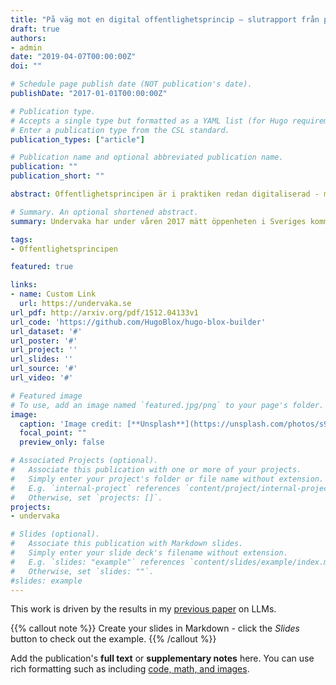 ```yaml
---
title: "På väg mot en digital offentlighetsprincip – slutrapport från projektet Undervaka"
draft: true
authors:
- admin
date: "2019-04-07T00:00:00Z"
doi: ""

# Schedule page publish date (NOT publication's date).
publishDate: "2017-01-01T00:00:00Z"

# Publication type.
# Accepts a single type but formatted as a YAML list (for Hugo requirements).
# Enter a publication type from the CSL standard.
publication_types: ["article"]

# Publication name and optional abbreviated publication name.
publication: ""
publication_short: ""

abstract: Offentlighetsprincipen är i praktiken redan digitaliserad - majoriteten av de 290 kommunstyrelser som Undervaka har granskat lämnar ut handlingar i elektronisk form, snabbt och utan avgift. Medborgare och journalister har dock ingen laglig rätt att få ut allmänna handlingar i elektronisk form. Myndigheternas personal använder ibland avgifter och offentlighetsprincipens inbyggda ”pappersbroms” som informella medel för att försvåra utlämnanden till så kallade rättshaverister och andra ”besvärliga” personer. Få kommunala myndigheter arbetar aktivt med att öka insynen genom att exempelvis publicera sitt diarium på nätet. Sverige ligger efter andra stater där myndigheterna är skyldiga att publicera information i öppna format. Dagens lagstiftning leder till en ojämlik och svårförutsägbar tillgång till offentlig information i elektronisk form. Vissa myndigheter och tjänstemän är öppna och generösa. Andra värnar säkerheten, eller håller tillbaka på grund av okunskap eller ovilja. Företag som Lexbase/Verifiera, Ratsit, Hitta.se, Sirén och andra informationsmäklare är offentlighetsprincipens flitigaste användare, med journalistkåren på andra plats. Flera offentliganställda uttrycker oro för att offentlighetsprincipen i dess nuvarande form kan urholkas, eller till och med sättas ur spel, genom automatiserade massförfrågningar.

# Summary. An optional shortened abstract.
summary: Undervaka har under våren 2017 mätt öppenheten i Sveriges kommunstyrelser med hjälp av ett nykonstruerat index, kompletterat med en öppen enkätundersökning.

tags:
- Offentlighetsprincipen

featured: true

links:
- name: Custom Link
  url: https://undervaka.se
url_pdf: http://arxiv.org/pdf/1512.04133v1
url_code: 'https://github.com/HugoBlox/hugo-blox-builder'
url_dataset: '#'
url_poster: '#'
url_project: ''
url_slides: ''
url_source: '#'
url_video: '#'

# Featured image
# To use, add an image named `featured.jpg/png` to your page's folder. 
image:
  caption: 'Image credit: [**Unsplash**](https://unsplash.com/photos/s9CC2SKySJM)'
  focal_point: ""
  preview_only: false

# Associated Projects (optional).
#   Associate this publication with one or more of your projects.
#   Simply enter your project's folder or file name without extension.
#   E.g. `internal-project` references `content/project/internal-project/index.md`.
#   Otherwise, set `projects: []`.
projects:
- undervaka

# Slides (optional).
#   Associate this publication with Markdown slides.
#   Simply enter your slide deck's filename without extension.
#   E.g. `slides: "example"` references `content/slides/example/index.md`.
#   Otherwise, set `slides: ""`.
#slides: example
---
```


This work is driven by the results in my [previous paper](/publication/conference-paper/) on LLMs.

{{% callout note %}}
Create your slides in Markdown - click the *Slides* button to check out the example.
{{% /callout %}}

Add the publication's **full text** or **supplementary notes** here. You can use rich formatting such as including [code, math, and images](https://docs.hugoblox.com/content/writing-markdown-latex/).
